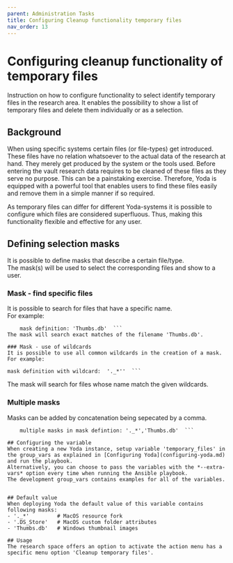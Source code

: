 ```yaml
---
parent: Administration Tasks
title: Configuring Cleanup functionality temporary files
nav_order: 13
---
```

# Configuring cleanup functionality of temporary files
Instruction on how to configure functionality to select identify temporary files in the research area.
It enables the possibility to show a list of temporary files and delete them individually or as a selection.

## Background
When using specific systems certain files (or file-types) get introduced.
These files have no relation whatsoever to the actual data of the research at hand.
They merely get produced by the system or the tools used.
Before entering the vault research data requires to be cleaned of these files as they serve no purpose.
This can be a painstaking exercise.
Therefore, Yoda is equipped with a powerful tool that enables users to find these files easily and remove them in a simple manner if so required.

As temporary files can differ for different Yoda-systems it is possible to configure which files are considered superfluous. Thus, making this functionality flexible and effective for any user.

## Defining selection masks
It is possible to define masks that describe a certain file/type.  
The mask(s) will be used to select the corresponding files and show to a user.

### Mask - find specific files
It is possible to search for files that have a specific name.  
For example:  
```  
    mask definition: 'Thumbs.db'  ```
The mask will search exact matches of the filename 'Thumbs.db'.  

### Mask - use of wildcards
It is possible to use all common wildcards in the creation of a mask.  
For example:

```  
    mask definition with wildcard:  '._*''  ```
The mask will search for files whose name match the given wildcards.


### Multiple masks
Masks can be added by concatenation being sepecated by a comma.

```  
    multiple masks in mask defintion: '._*','Thumbs.db'  ```

## Configuring the variable
When creating a new Yoda instance, setup variable 'temporary_files' in the group_vars as explained in [Configuring Yoda](configuring-yoda.md) and run the playbook.
Alternatively, you can choose to pass the variables with the *--extra-vars* option every time when running the Ansible playbook.
The development group_vars contains examples for all of the variables.


## Default value
When deploying Yoda the default value of this variable contains following masks:  
- '._*'         # MacOS resource fork  
- '.DS_Store'   # MacOS custom folder attributes  
- 'Thumbs.db'   # Windows thumbnail images

## Usage
The research space offers an option to activate the action menu has a specific menu option 'Cleanup temporary files'.  
